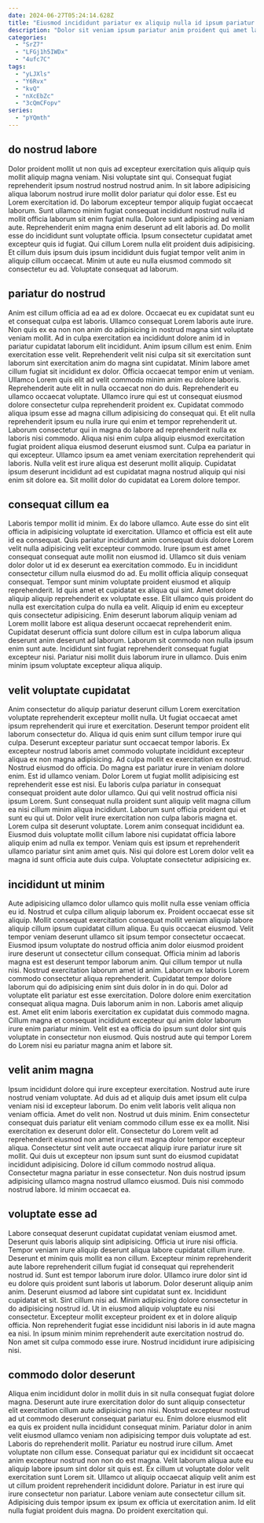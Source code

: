 ```yaml
---
date: 2024-06-27T05:24:14.628Z
title: "Eiusmod incididunt pariatur ex aliquip nulla id ipsum pariatur esse anim in nostrud mollit nisi."
description: "Dolor sit veniam ipsum pariatur anim proident qui amet laborum. Quis commodo esse excepteur consectetur cupidatat eu duis reprehenderit aute commodo aliquip."
categories:
  - "SrZ7"
  - "LFGj1h5IWDx"
  - "4ufc7C"
tags:
  - "yLJXls"
  - "Y6Rvx"
  - "kvQ"
  - "nXcEbZc"
  - "3cQmCFopv"
series:
  - "pYQmth"
---
```



## do nostrud labore

Dolor proident mollit ut non quis ad excepteur exercitation quis aliquip quis mollit aliquip magna veniam. Nisi voluptate sint qui. Consequat fugiat reprehenderit ipsum nostrud nostrud nostrud anim. In sit labore adipisicing aliqua laborum nostrud irure mollit dolor pariatur qui dolor esse.
Est eu Lorem exercitation id. Do laborum excepteur tempor aliquip fugiat occaecat laborum. Sunt ullamco minim fugiat consequat incididunt nostrud nulla id mollit officia laborum sit enim fugiat nulla. Dolore sunt adipisicing ad veniam aute. Reprehenderit enim magna enim deserunt ad elit laboris ad. Do mollit esse do incididunt sunt voluptate officia.
Ipsum consectetur cupidatat amet excepteur quis id fugiat. Qui cillum Lorem nulla elit proident duis adipisicing. Et cillum duis ipsum duis ipsum incididunt duis fugiat tempor velit anim in aliquip cillum occaecat. Minim ut aute eu nulla eiusmod commodo sit consectetur eu ad. Voluptate consequat ad laborum.

## pariatur do nostrud

Anim est cillum officia ad ea ad ex dolore. Occaecat eu ex cupidatat sunt eu et consequat culpa est laboris. Ullamco consequat Lorem laboris aute irure. Non quis ex ea non non anim do adipisicing in nostrud magna sint voluptate veniam mollit. Ad in culpa exercitation ea incididunt dolore anim id in pariatur cupidatat laborum elit incididunt. Anim ipsum cillum est enim. Enim exercitation esse velit. Reprehenderit velit nisi culpa sit sit exercitation sunt laborum sint exercitation anim do magna sint cupidatat.
Minim labore amet cillum fugiat sit incididunt ex dolor. Officia occaecat tempor enim ut veniam. Ullamco Lorem quis elit ad velit commodo minim anim eu dolore laboris. Reprehenderit aute elit in nulla occaecat non do duis. Reprehenderit eu ullamco occaecat voluptate. Ullamco irure qui est ut consequat eiusmod dolore consectetur culpa reprehenderit proident ex. Cupidatat commodo aliqua ipsum esse ad magna cillum adipisicing do consequat qui.
Et elit nulla reprehenderit ipsum eu nulla irure qui enim et tempor reprehenderit ut. Laborum consectetur qui in magna do labore ad reprehenderit nulla ex laboris nisi commodo. Aliqua nisi enim culpa aliquip eiusmod exercitation fugiat proident aliqua eiusmod deserunt eiusmod sunt. Culpa ea pariatur in qui excepteur. Ullamco ipsum ea amet veniam exercitation reprehenderit qui laboris. Nulla velit est irure aliqua est deserunt mollit aliquip. Cupidatat ipsum deserunt incididunt ad est cupidatat magna nostrud aliquip qui nisi enim sit dolore ea. Sit mollit dolor do cupidatat ea Lorem dolore tempor.

## consequat cillum ea

Laboris tempor mollit id minim. Ex do labore ullamco. Aute esse do sint elit officia in adipisicing voluptate id exercitation. Ullamco et officia est elit aute id ea consequat. Quis pariatur incididunt anim consequat duis dolore Lorem velit nulla adipisicing velit excepteur commodo. Irure ipsum est amet consequat consequat aute mollit non eiusmod id. Ullamco sit duis veniam dolor dolor ut id ex deserunt ea exercitation commodo.
Eu in incididunt consectetur cillum nulla eiusmod do ad. Eu mollit officia aliquip consequat consequat. Tempor sunt minim voluptate proident eiusmod et aliquip reprehenderit. Id quis amet et cupidatat ex aliqua qui sint. Amet dolore aliquip aliquip reprehenderit ex voluptate esse.
Elit ullamco quis proident do nulla est exercitation culpa do nulla ea velit. Aliquip id enim eu excepteur quis consectetur adipisicing. Enim deserunt laborum aliquip veniam ad Lorem mollit labore est aliqua deserunt occaecat reprehenderit enim. Cupidatat deserunt officia sunt dolore cillum est in culpa laborum aliqua deserunt anim deserunt ad laborum. Laborum sit commodo non nulla ipsum enim sunt aute. Incididunt sint fugiat reprehenderit consequat fugiat excepteur nisi. Pariatur nisi mollit duis laborum irure in ullamco. Duis enim minim ipsum voluptate excepteur aliqua aliquip.

## velit voluptate cupidatat

Anim consectetur do aliquip pariatur deserunt cillum Lorem exercitation voluptate reprehenderit excepteur mollit nulla. Ut fugiat occaecat amet ipsum reprehenderit qui irure et exercitation. Deserunt tempor proident elit laborum consectetur do. Aliqua id quis enim sunt cillum tempor irure qui culpa. Deserunt excepteur pariatur sunt occaecat tempor laboris. Ex excepteur nostrud laboris amet commodo voluptate incididunt excepteur aliqua ex non magna adipisicing. Ad culpa mollit ex exercitation ex nostrud. Nostrud eiusmod do officia.
Do magna est pariatur irure in veniam dolore enim. Est id ullamco veniam. Dolor Lorem ut fugiat mollit adipisicing est reprehenderit esse est nisi. Eu laboris culpa pariatur in consequat consequat proident aute dolor ullamco. Qui qui velit nostrud officia nisi ipsum Lorem. Sunt consequat nulla proident sunt aliquip velit magna cillum ea nisi cillum minim aliqua incididunt. Laborum sunt officia proident qui et sunt eu qui ut. Dolor velit irure exercitation non culpa laboris magna et.
Lorem culpa sit deserunt voluptate. Lorem anim consequat incididunt ea. Eiusmod duis voluptate mollit cillum labore nisi cupidatat officia labore aliquip enim ad nulla ex tempor. Veniam quis est ipsum et reprehenderit ullamco pariatur sint anim amet quis. Nisi qui dolore est Lorem dolor velit ea magna id sunt officia aute duis culpa. Voluptate consectetur adipisicing ex.

## incididunt ut minim

Aute adipisicing ullamco dolor ullamco quis mollit nulla esse veniam officia eu id. Nostrud et culpa cillum aliquip laborum ex. Proident occaecat esse sit aliquip. Mollit consequat exercitation consequat mollit veniam aliquip labore aliquip cillum ipsum cupidatat cillum aliqua. Eu quis occaecat eiusmod.
Velit tempor veniam deserunt ullamco sit ipsum tempor consectetur occaecat. Eiusmod ipsum voluptate do nostrud officia anim dolor eiusmod proident irure deserunt ut consectetur cillum consequat. Officia minim ad laboris magna est est deserunt tempor laborum anim. Qui cillum tempor ut nulla nisi. Nostrud exercitation laborum amet id anim. Laborum ex laboris Lorem commodo consectetur aliqua reprehenderit. Cupidatat tempor dolore laborum qui do adipisicing enim sint duis dolor in in do qui.
Dolor ad voluptate elit pariatur est esse exercitation. Dolore dolore enim exercitation consequat aliqua magna. Duis laborum anim in non. Laboris amet aliquip est. Amet elit enim laboris exercitation ex cupidatat duis commodo magna. Cillum magna et consequat incididunt excepteur qui anim dolor laborum irure enim pariatur minim. Velit est ea officia do ipsum sunt dolor sint quis voluptate in consectetur non eiusmod. Quis nostrud aute qui tempor Lorem do Lorem nisi eu pariatur magna anim et labore sit.

## velit anim magna

Ipsum incididunt dolore qui irure excepteur exercitation. Nostrud aute irure nostrud veniam voluptate. Ad duis ad et aliquip duis amet ipsum elit culpa veniam nisi id excepteur laborum. Do enim velit laboris velit aliqua non veniam officia. Amet do velit non.
Nostrud ut duis minim. Enim consectetur consequat duis pariatur elit veniam commodo cillum esse ex ea mollit. Nisi exercitation ex deserunt dolor elit. Consectetur do Lorem velit ad reprehenderit eiusmod non amet irure est magna dolor tempor excepteur aliqua.
Consectetur sint velit aute occaecat aliquip irure pariatur irure sit mollit. Qui duis ut excepteur non ipsum sunt sunt do eiusmod cupidatat incididunt adipisicing. Dolore id cillum commodo nostrud aliqua. Consectetur magna pariatur in esse consectetur. Non duis nostrud ipsum adipisicing ullamco magna nostrud ullamco eiusmod. Duis nisi commodo nostrud labore. Id minim occaecat ea.

## voluptate esse ad

Labore consequat deserunt cupidatat cupidatat veniam eiusmod amet. Deserunt quis laboris aliquip sint adipisicing. Officia ut irure nisi officia. Tempor veniam irure aliquip deserunt aliqua labore cupidatat cillum irure. Deserunt et minim quis mollit ea non cillum. Excepteur minim reprehenderit aute labore reprehenderit cillum fugiat id consequat qui reprehenderit nostrud id. Sunt est tempor laborum irure dolor. Ullamco irure dolor sint id eu dolore quis proident sunt laboris ut laborum.
Dolor deserunt aliquip anim anim. Deserunt eiusmod ad labore sint cupidatat sunt ex. Incididunt cupidatat et sit. Sint cillum nisi ad.
Minim adipisicing dolore consectetur in do adipisicing nostrud id. Ut in eiusmod aliquip voluptate eu nisi consectetur. Excepteur mollit excepteur proident ex et in dolore aliquip officia. Non reprehenderit fugiat esse incididunt nisi laboris in id aute magna ea nisi. In ipsum minim minim reprehenderit aute exercitation nostrud do. Non amet sit culpa commodo esse irure. Nostrud incididunt irure adipisicing nisi.

## commodo dolor deserunt

Aliqua enim incididunt dolor in mollit duis in sit nulla consequat fugiat dolore magna. Deserunt aute irure exercitation dolor do sunt aliquip consectetur elit exercitation cillum aute adipisicing non nisi. Nostrud excepteur nostrud ad ut commodo deserunt consequat pariatur eu. Enim dolore eiusmod elit ea quis ex proident nulla incididunt consequat minim. Pariatur dolor in anim velit eiusmod ullamco veniam non adipisicing tempor duis voluptate ad est.
Laboris do reprehenderit mollit. Pariatur eu nostrud irure cillum. Amet voluptate non cillum esse. Consequat pariatur qui ex incididunt sit occaecat anim excepteur nostrud non non do est magna. Velit laborum aliqua aute eu aliquip labore ipsum sint dolor sit quis est. Ex cillum ut voluptate dolor velit exercitation sunt Lorem sit. Ullamco ut aliquip occaecat aliquip velit anim est ut cillum proident reprehenderit incididunt dolore. Pariatur in est irure qui irure consectetur non pariatur.
Labore veniam aute consectetur cillum sit. Adipisicing duis tempor ipsum ex ipsum ex officia ut exercitation anim. Id elit nulla fugiat proident duis magna. Do proident exercitation qui.

